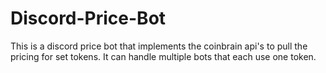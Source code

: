 # Discord-Price-Bot
This is a discord price bot that implements the coinbrain api's to pull the pricing for set tokens. It can handle multiple bots that each use one token.
